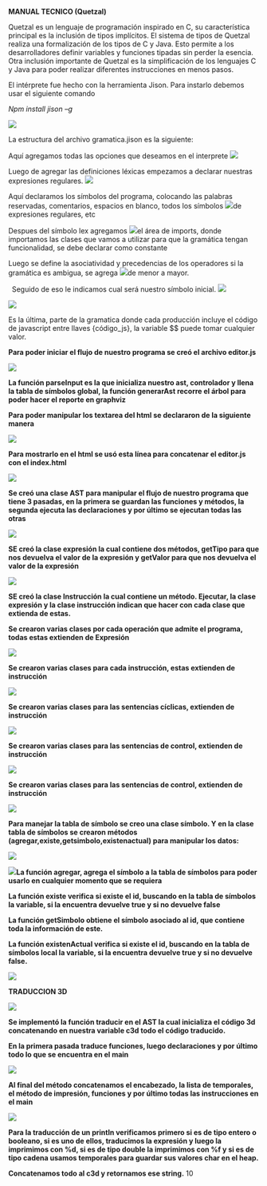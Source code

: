 ﻿**MANUAL TECNICO (Quetzal)** 

Quetzal es un lenguaje de programación inspirado en C, su característica principal es  la  inclusión  de  tipos  implícitos.  El  sistema  de  tipos  de  Quetzal  realiza  una formalización de los tipos de C y Java. Esto permite a los desarrolladores definir variables y funciones tipadas sin perder la esencia. Otra inclusión importante de Quetzal es la simplificación de los lenguajes C y Java para poder realizar diferentes instrucciones en menos pasos. 

El intérprete fue hecho con la herramienta Jison. Para instarlo debemos usar el siguiente comando  

*Npm install jison –g* 

![](Aspose.Words.b2ed5e7d-dc41-4e89-9ea3-c6f44f332e55.001.png)

La estructura del archivo gramatica.jison es la siguiente: 

Aquí agregamos todas las opciones que deseamos en el interprete ![](Aspose.Words.b2ed5e7d-dc41-4e89-9ea3-c6f44f332e55.002.png)

Luego de agregar las definiciones léxicas empezamos a declarar nuestras expresiones regulares. ![](Aspose.Words.b2ed5e7d-dc41-4e89-9ea3-c6f44f332e55.003.png)

Aquí declaramos los símbolos del programa, colocando las palabras reservadas, comentarios, espacios en blanco, todos los símbolos ![](Aspose.Words.b2ed5e7d-dc41-4e89-9ea3-c6f44f332e55.004.jpeg)de expresiones regulares, etc 

Despues del símbolo lex agregamos ![](Aspose.Words.b2ed5e7d-dc41-4e89-9ea3-c6f44f332e55.005.png)el área de imports, donde importamos las clases que vamos a utilizar para que la gramática tengan funcionalidad, se debe declarar como constante 

Luego se define la asociatividad y precedencias de los operadores si la gramática es ambigua, se agrega ![](Aspose.Words.b2ed5e7d-dc41-4e89-9ea3-c6f44f332e55.006.png)de menor a mayor. 

` `Seguido de eso le indicamos cual será nuestro símbolo inicial. ![](Aspose.Words.b2ed5e7d-dc41-4e89-9ea3-c6f44f332e55.007.png)

![](Aspose.Words.b2ed5e7d-dc41-4e89-9ea3-c6f44f332e55.008.jpeg)

Es la última, parte de la gramatica donde cada producción incluye el código de javascript entre llaves {código\_js}, la variable $$ puede tomar cualquier valor. 

**Para poder iniciar el flujo de nuestro programa se creó el archivo editor.js**  

![](Aspose.Words.b2ed5e7d-dc41-4e89-9ea3-c6f44f332e55.009.jpeg)

**La función parseInput es la que inicializa nuestro ast, controlador y llena la tabla de símbolos global, la función generarAst recorre el árbol para poder hacer el reporte en graphviz** 

**Para poder manipular los textarea del html se declararon de la siguiente manera**  

![](Aspose.Words.b2ed5e7d-dc41-4e89-9ea3-c6f44f332e55.010.png)

**Para mostrarlo en el html se usó esta línea para concatenar el editor.js con el index.html** 

![](Aspose.Words.b2ed5e7d-dc41-4e89-9ea3-c6f44f332e55.011.png)

**Se creó una clase AST para manipular el flujo de nuestro programa que tiene 3 pasadas, en la primera se guardan las funciones y métodos, la segunda ejecuta las declaraciones y por último se ejecutan todas las otras** 

![](Aspose.Words.b2ed5e7d-dc41-4e89-9ea3-c6f44f332e55.012.jpeg)

**SE creó la clase expresión la cual contiene dos métodos, getTipo para que nos devuelva el valor de la expresión y getValor para que nos devuelva el valor de la expresión** 

![](Aspose.Words.b2ed5e7d-dc41-4e89-9ea3-c6f44f332e55.013.png)

**SE creó la clase Instrucción la cual contiene un método. Ejecutar, la clase expresión y la clase instrucción indican que hacer con cada clase que extienda de estas.** 

**Se crearon varias clases por cada operación que admite el programa, todas estas extienden de Expresión** 

![](Aspose.Words.b2ed5e7d-dc41-4e89-9ea3-c6f44f332e55.014.png)

**Se crearon varias clases para cada instrucción, estas extienden de instrucción** 

![](Aspose.Words.b2ed5e7d-dc41-4e89-9ea3-c6f44f332e55.015.png)

**Se crearon varias clases para las sentencias cíclicas, extienden de instrucción** 

![](Aspose.Words.b2ed5e7d-dc41-4e89-9ea3-c6f44f332e55.016.png)

**Se crearon varias clases para las sentencias de control, extienden de instrucción** 

![](Aspose.Words.b2ed5e7d-dc41-4e89-9ea3-c6f44f332e55.017.png)

**Se crearon varias clases para las sentencias de control, extienden de instrucción** 

![](Aspose.Words.b2ed5e7d-dc41-4e89-9ea3-c6f44f332e55.018.png)

**Para manejar la tabla de símbolo se creo una clase símbolo. Y en la clase tabla de símbolos se crearon métodos (agregar,existe,getsimbolo,existenactual) para manipular los datos:** 

![](Aspose.Words.b2ed5e7d-dc41-4e89-9ea3-c6f44f332e55.019.png)

![](Aspose.Words.b2ed5e7d-dc41-4e89-9ea3-c6f44f332e55.020.jpeg)**La función agregar, agrega el símbolo a la tabla de símbolos para poder usarlo en cualquier momento que se requiera** 

**La función existe verifica si existe el id, buscando en la tabla de símbolos la variable, si la encuentra devuelve true y si no devuelve false** 

**La función getSimbolo obtiene el símbolo asociado al id, que contiene toda la información de este.** 

**La función existenActual verifica si existe el id, buscando en la tabla de símbolos local la variable, si la encuentra devuelve true y si no devuelve false.** 

![](Aspose.Words.b2ed5e7d-dc41-4e89-9ea3-c6f44f332e55.021.png)

**TRADUCCION 3D** 

![](Aspose.Words.b2ed5e7d-dc41-4e89-9ea3-c6f44f332e55.022.jpeg)

**Se implementó la función traducir en el AST la cual inicializa el código 3d concatenando en nuestra variable c3d todo el código traducido.**  

**En la primera pasada traduce funciones, luego declaraciones y por último todo lo que se encuentra en el main** 

![](Aspose.Words.b2ed5e7d-dc41-4e89-9ea3-c6f44f332e55.023.jpeg)

**Al final del método concatenamos el encabezado, la lista de temporales, el método de impresión, funciones y por último todas las instrucciones en el main** 

![](Aspose.Words.b2ed5e7d-dc41-4e89-9ea3-c6f44f332e55.024.jpeg)

**Para la traducción de un println verificamos primero si es de tipo entero o booleano, si es uno de ellos, traducimos la expresión y luego la imprimimos con %d, si es de tipo double la imprimimos con %f y si es de tipo cadena usamos temporales para guardar sus valores char en el heap.** 

**Concatenamos todo al c3d y retornamos ese string.** 
10 
